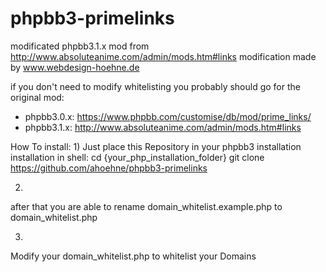 # phpbb3-primelinks
modificated phpbb3.1.x mod from http://www.absoluteanime.com/admin/mods.htm#links
modification made by www.webdesign-hoehne.de

if you don't need to modify whitelisting you probably should go for the original mod:
- phpbb3.0.x: https://www.phpbb.com/customise/db/mod/prime_links/
- phpbb3.1.x: http://www.absoluteanime.com/admin/mods.htm#links

How To install:
1)
Just place this Repository in your phpbb3 installation
installation in shell: 
cd {your_php_installation_folder}
git clone https://github.com/ahoehne/phpbb3-primelinks

2)
after that you are able to rename domain_whitelist.example.php to domain_whitelist.php

3)
Modify your domain_whitelist.php to whitelist your Domains
